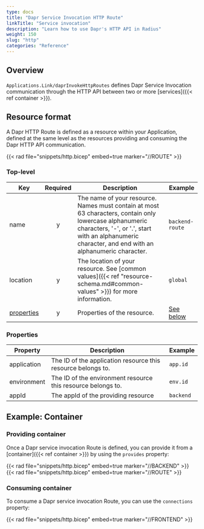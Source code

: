 ```yaml
---
type: docs
title: "Dapr Service Invocation HTTP Route"
linkTitle: "Service invocation"
description: "Learn how to use Dapr's HTTP API in Radius"
weight: 150
slug: "http"
categories: "Reference"
---
```


## Overview

`Applications.Link/daprInvokeHttpRoutes` defines Dapr Service Invocation communication through the HTTP API between two or more [services]({{< ref container >}}).

## Resource format

A Dapr HTTP Route is defined as a resource within your Application, defined at the same level as the resources providing and consuming the Dapr HTTP API communication.

{{< rad file="snippets/http.bicep" embed=true marker="//ROUTE" >}}

### Top-level

| Key  | Required | Description | Example |
|------|:--------:|-------------|---------|
| name | y | The name of your resource. Names must contain at most 63 characters, contain only lowercase alphanumeric characters, '-', or '.', start with an alphanumeric character, and end with an alphanumeric character. | `backend-route`
| location | y | The location of your resource. See [common values]({{< ref "resource-schema.md#common-values" >}}) for more information. | `global`
| [properties](#properties) | y | Properties of the resource. | [See below](#properties)

### Properties

| Property | Description | Example |
|----------|-------------|-------------|
| application | The ID of the application resource this resource belongs to. | `app.id`
| environment | The ID of the environment resource this resource belongs to. | `env.id`
| appId    | The appId of the providing resource | `backend` |

## Example: Container

### Providing container

Once a Dapr service invocation Route is defined, you can provide it from a [container]({{< ref container >}}) by using the `provides` property:

{{< rad file="snippets/http.bicep" embed=true marker="//BACKEND" >}}
{{< rad file="snippets/http.bicep" embed=true marker="//ROUTE" >}}

### Consuming container

To consume a Dapr service invocation Route, you can use the `connections` property:

{{< rad file="snippets/http.bicep" embed=true marker="//FRONTEND" >}}

